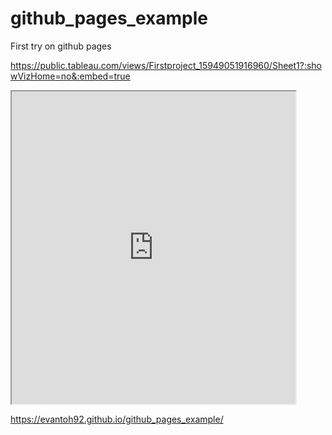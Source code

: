 # github_pages_example

First try on github pages

https://public.tableau.com/views/Firstproject_15949051916960/Sheet1?:showVizHome=no&:embed=true

<iframe src="https://public.tableau.com/views/Firstproject_15949051916960/Sheet1?:showVizHome=no&:embed=true" width="90%" height="500"></iframe>

https://evantoh92.github.io/github_pages_example/
